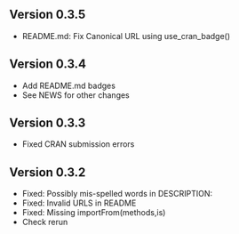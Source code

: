 ## Version 0.3.5

 - README.md: Fix Canonical URL using use_cran_badge()

## Version 0.3.4 

 - Add README.md badges
 - See NEWS for other changes

## Version 0.3.3 

 - Fixed CRAN submission errors 
 
## Version 0.3.2

 - Fixed: Possibly mis-spelled words in DESCRIPTION: 
 - Fixed: Invalid URLS in README
 - Fixed: Missing importFrom(methods,is)
 - Check rerun
 